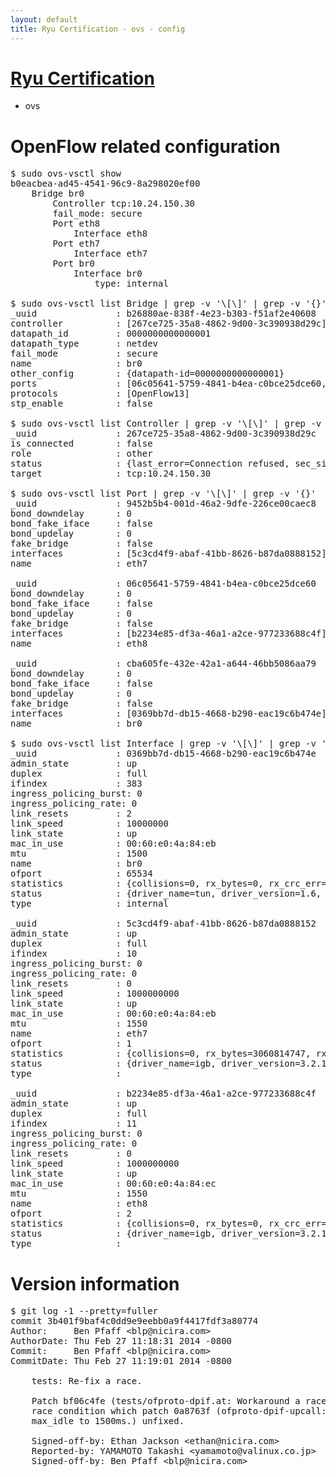 ```yaml
---
layout: default
title: Ryu Certification - ovs - config
---
```

# [Ryu Certification](http://osrg.github.io/ryu/certification.html)
* ovs 

# OpenFlow related configuration
<pre>
$ sudo ovs-vsctl show
b0eacbea-ad45-4541-96c9-8a298020ef00
    Bridge br0
        Controller tcp:10.24.150.30
        fail_mode: secure
        Port eth8
            Interface eth8
        Port eth7
            Interface eth7
        Port br0
            Interface br0
                type: internal

$ sudo ovs-vsctl list Bridge | grep -v '\[\]' | grep -v '{}'
_uuid               : b26880ae-838f-4e23-b303-f51af2e40608
controller          : [267ce725-35a8-4862-9d00-3c390938d29c]
datapath_id         : 0000000000000001
datapath_type       : netdev
fail_mode           : secure
name                : br0
other_config        : {datapath-id=0000000000000001}
ports               : [06c05641-5759-4841-b4ea-c0bce25dce60, 9452b5b4-001d-46a2-9dfe-226ce00caec8, cba605fe-432e-42a1-a644-46bb5086aa79]
protocols           : [OpenFlow13]
stp_enable          : false

$ sudo ovs-vsctl list Controller | grep -v '\[\]' | grep -v '{}'
_uuid               : 267ce725-35a8-4862-9d00-3c390938d29c
is_connected        : false
role                : other
status              : {last_error=Connection refused, sec_since_connect=376, sec_since_disconnect=1, state=BACKOFF}
target              : tcp:10.24.150.30

$ sudo ovs-vsctl list Port | grep -v '\[\]' | grep -v '{}'
_uuid               : 9452b5b4-001d-46a2-9dfe-226ce00caec8
bond_downdelay      : 0
bond_fake_iface     : false
bond_updelay        : 0
fake_bridge         : false
interfaces          : [5c3cd4f9-abaf-41bb-8626-b87da0888152]
name                : eth7

_uuid               : 06c05641-5759-4841-b4ea-c0bce25dce60
bond_downdelay      : 0
bond_fake_iface     : false
bond_updelay        : 0
fake_bridge         : false
interfaces          : [b2234e85-df3a-46a1-a2ce-977233688c4f]
name                : eth8

_uuid               : cba605fe-432e-42a1-a644-46bb5086aa79
bond_downdelay      : 0
bond_fake_iface     : false
bond_updelay        : 0
fake_bridge         : false
interfaces          : [0369bb7d-db15-4668-b290-eac19c6b474e]
name                : br0

$ sudo ovs-vsctl list Interface | grep -v '\[\]' | grep -v '{}'
_uuid               : 0369bb7d-db15-4668-b290-eac19c6b474e
admin_state         : up
duplex              : full
ifindex             : 383
ingress_policing_burst: 0
ingress_policing_rate: 0
link_resets         : 2
link_speed          : 10000000
link_state          : up
mac_in_use          : 00:60:e0:4a:84:eb
mtu                 : 1500
name                : br0
ofport              : 65534
statistics          : {collisions=0, rx_bytes=0, rx_crc_err=0, rx_dropped=0, rx_errors=0, rx_frame_err=0, rx_over_err=0, rx_packets=0, tx_bytes=0, tx_dropped=0, tx_errors=0, tx_packets=0}
status              : {driver_name=tun, driver_version=1.6, firmware_version=N/A}
type                : internal

_uuid               : 5c3cd4f9-abaf-41bb-8626-b87da0888152
admin_state         : up
duplex              : full
ifindex             : 10
ingress_policing_burst: 0
ingress_policing_rate: 0
link_resets         : 0
link_speed          : 1000000000
link_state          : up
mac_in_use          : 00:60:e0:4a:84:eb
mtu                 : 1550
name                : eth7
ofport              : 1
statistics          : {collisions=0, rx_bytes=3060814747, rx_crc_err=0, rx_dropped=0, rx_errors=0, rx_frame_err=0, rx_over_err=0, rx_packets=72610402, tx_bytes=0, tx_dropped=0, tx_errors=0, tx_packets=0}
status              : {driver_name=igb, driver_version=3.2.10-k, firmware_version=3.10-0}
type                : 

_uuid               : b2234e85-df3a-46a1-a2ce-977233688c4f
admin_state         : up
duplex              : full
ifindex             : 11
ingress_policing_burst: 0
ingress_policing_rate: 0
link_resets         : 0
link_speed          : 1000000000
link_state          : up
mac_in_use          : 00:60:e0:4a:84:ec
mtu                 : 1550
name                : eth8
ofport              : 2
statistics          : {collisions=0, rx_bytes=0, rx_crc_err=0, rx_dropped=0, rx_errors=0, rx_frame_err=0, rx_over_err=0, rx_packets=0, tx_bytes=2991696, tx_dropped=0, tx_errors=0, tx_packets=31929}
status              : {driver_name=igb, driver_version=3.2.10-k, firmware_version=3.10-0}
type                : 
</pre>

# Version information
<pre>
$ git log -1 --pretty=fuller
commit 3b401f9baf4c0dd9e9eebb0a9f4417fdf3a80774
Author:     Ben Pfaff &lt;blp@nicira.com&gt;
AuthorDate: Thu Feb 27 11:18:31 2014 -0800
Commit:     Ben Pfaff &lt;blp@nicira.com&gt;
CommitDate: Thu Feb 27 11:19:01 2014 -0800

    tests: Re-fix a race.
    
    Patch bf06c4fe (tests/ofproto-dpif.at: Workaround a race.), fixed a
    race condition which patch 0a8763f (ofproto-dpif-upcall: Hardcode
    max_idle to 1500ms.) unfixed.
    
    Signed-off-by: Ethan Jackson &lt;ethan@nicira.com&gt;
    Reported-by: YAMAMOTO Takashi &lt;yamamoto@valinux.co.jp&gt;
    Signed-off-by: Ben Pfaff &lt;blp@nicira.com&gt;
</pre>
